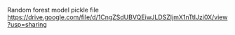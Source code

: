 Random forest model  pickle file
https://drive.google.com/file/d/1CngZSdUBVQEiwJLDSZIjmX1nTtIJzi0X/view?usp=sharing
